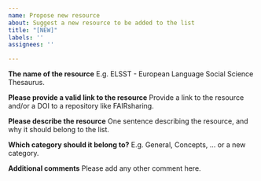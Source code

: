 ```yaml
---
name: Propose new resource
about: Suggest a new resource to be added to the list
title: "[NEW]"
labels: ''
assignees: ''

---
```


**The name of the resource**
E.g. ELSST - European Language Social Science Thesaurus.

**Please provide a valid link to the resource**
Provide a link to the resource and/or a DOI to a repository like FAIRsharing.

**Please describe the resource**
One sentence describing the resource, and why it should belong to the list.

**Which category should it belong to?**
E.g. General, Concepts, ... or a new category. 

**Additional comments**
Please add any other comment here.

